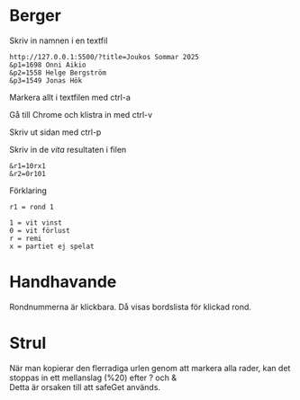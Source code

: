 # Berger

Skriv in namnen i en textfil

```
http://127.0.0.1:5500/?title=Joukos Sommar 2025
&p1=1698 Onni Aikio
&p2=1558 Helge Bergström
&p3=1549 Jonas Hök
```

Markera allt i textfilen med ctrl-a

Gå till Chrome och klistra in med ctrl-v

Skriv ut sidan med ctrl-p

Skriv in de *vita* resultaten i filen

```
&r1=10rx1
&r2=0r101
```

Förklaring
```
r1 = rond 1

1 = vit vinst
0 = vit förlust
r = remi
x = partiet ej spelat
```

# Handhavande

Rondnummerna är klickbara. Då visas bordslista för klickad rond.

# Strul

När man kopierar den flerradiga urlen genom att markera alla rader, kan det stoppas in ett mellanslag (%20) efter ? och &  
Detta är orsaken till att safeGet används.
